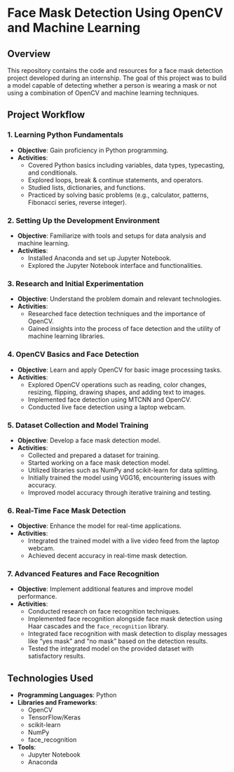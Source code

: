 # Face Mask Detection Using OpenCV and Machine Learning

## Overview

This repository contains the code and resources for a face mask detection project developed during an internship. The goal of this project was to build a model capable of detecting whether a person is wearing a mask or not using a combination of OpenCV and machine learning techniques.

## Project Workflow

### 1. Learning Python Fundamentals

- **Objective**: Gain proficiency in Python programming.
- **Activities**:
  - Covered Python basics including variables, data types, typecasting, and conditionals.
  - Explored loops, break & continue statements, and operators.
  - Studied lists, dictionaries, and functions.
  - Practiced by solving basic problems (e.g., calculator, patterns, Fibonacci series, reverse integer).

### 2. Setting Up the Development Environment

- **Objective**: Familiarize with tools and setups for data analysis and machine learning.
- **Activities**:
  - Installed Anaconda and set up Jupyter Notebook.
  - Explored the Jupyter Notebook interface and functionalities.

### 3. Research and Initial Experimentation

- **Objective**: Understand the problem domain and relevant technologies.
- **Activities**:
  - Researched face detection techniques and the importance of OpenCV.
  - Gained insights into the process of face detection and the utility of machine learning libraries.

### 4. OpenCV Basics and Face Detection

- **Objective**: Learn and apply OpenCV for basic image processing tasks.
- **Activities**:
  - Explored OpenCV operations such as reading, color changes, resizing, flipping, drawing shapes, and adding text to images.
  - Implemented face detection using MTCNN and OpenCV.
  - Conducted live face detection using a laptop webcam.

### 5. Dataset Collection and Model Training

- **Objective**: Develop a face mask detection model.
- **Activities**:
  - Collected and prepared a dataset for training.
  - Started working on a face mask detection model.
  - Utilized libraries such as NumPy and scikit-learn for data splitting.
  - Initially trained the model using VGG16, encountering issues with accuracy.
  - Improved model accuracy through iterative training and testing.

### 6. Real-Time Face Mask Detection

- **Objective**: Enhance the model for real-time applications.
- **Activities**:
  - Integrated the trained model with a live video feed from the laptop webcam.
  - Achieved decent accuracy in real-time mask detection.

### 7. Advanced Features and Face Recognition

- **Objective**: Implement additional features and improve model performance.
- **Activities**:
  - Conducted research on face recognition techniques.
  - Implemented face recognition alongside face mask detection using Haar cascades and the `face_recognition` library.
  - Integrated face recognition with mask detection to display messages like “yes mask” and “no mask” based on the detection results.
  - Tested the integrated model on the provided dataset with satisfactory results.

## Technologies Used

- **Programming Languages**: Python
- **Libraries and Frameworks**:
  - OpenCV
  - TensorFlow/Keras
  - scikit-learn
  - NumPy
  - face_recognition
- **Tools**:
  - Jupyter Notebook
  - Anaconda
